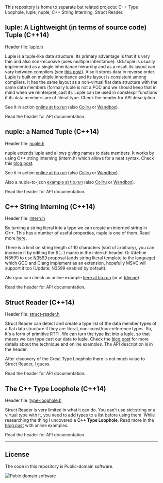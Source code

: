
This repository is home to separate but related projects: 
C++ Type Loophole, luple, nuple, C++ String Interning, Struct Reader.



## luple: A Lightweight (in terms of source code) Tuple (C++14)

  Header file: [luple.h][]

  Luple is a tuple-like data structure. Its primary advantage is that it's very thin and
  also non-recursive (uses multiple inheritance). std::tuple is usually implemented as a single
  inheritance hierarchy and as a result its layout can vary between compilers (see [this post][l]).
  Also it stores data in reverse order. Luple is built on multiple inheritance and its layout is 
  consistent among compilers. It has the same layout as a non-virtual flat data structure with 
  the same data members (formally luple is not a POD and we should keep that in mind when we
  reinterpret\_cast it). Luple can be used in constexpr functions if its data members are of 
  literal type. Check the header for API description.

  See it in action [online at tio.run][l-tio] (also [Coliru][l-col] or [Wandbox][l-wan]).

  Read the header for API documentation.


## nuple: a Named Tuple (C++14)

  Header file: [nuple.h][]

  nuple extends luple and allows giving names to data members. It works by using C++ string
  interning (intern.h) which allows for a neat syntax. Check this [blog post][n].

  See it in action [online at tio.run][n-tio] (also [Coliru][n-col] or [Wandbox][n-wan]).
  
  Also a nuple-to-json [example at tio.run][j-tio] (also [Coliru][j-col] or [Wandbox][j-wan]).

  Read the header for API documentation.


## C++ String Interning (C++14)

  Header file: [intern.h][]

  By turning a string literal into a type we can create an interned string in C++. This has
  a number of useful properties, nuple is one of them. Read more [here][i].

  There is a limit on string length of 10 characters (sort of arbitrary), you can increase it by 
  editing the $(...) macro in the intern.h header. Or #define N3599 to use [N3599][]
  proposal (adds string literal template to the language) which GCC and Clang implement as an 
  extension, hopefully MSVC will support it too (Update: N3599 enabled by default).

  Also you can check an online example [here at tio.run][i-tio] (or at [Ideone][i-col]).

  Read the header for API documentation.


## Struct Reader (C++14)

  Header file: [struct-reader.h][]

  Struct Reader can detect and create a type list of the data member types of a flat data 
  structure if they are literal, non-const/non-reference types. So, it's a form of primitive RTTI.
  We can turn the type list into a luple, so that means we can type cast our data to luple. 
  Check the [blog post][b] for more details about the technique and online examples.
  The API description is in the header.

  After discovery of the Great Type Loophole there is not much value to Struct Reader, I guess.

  Read the header for API documentation.


## The C++ Type Loophole (C++14)

  Header file: [type-loophole.h][]

  Struct Reader is very limited in what it can do. You can't use std::string or a virtual type
  with it, you need to add types to a list before using them. While researching the thing I 
  uncovered a **C++ Type Loophole**. Read more in the [blog post][e] with online examples.

  Read the header for API documentation.

---

## License

  The code in this repository is Public-domain software.

  ![Pubic domain software](http://alexpolt.github.io/images/public_domain_mark.png)


  [l]: http://alexpolt.github.io/struct-layout.html "Visual C++ Struct Layout Reminder"
  [b]: http://alexpolt.github.io/struct-tuple.html "Structure Data Members as a Type List Using Pure C++ (C++14)"
  [e]: http://alexpolt.github.io/type-loophole.html "The Great Type Loophole (C++14)"
  [n]: http://alexpolt.github.io/named-tuple.html "nuple: a Named Tuple"
  [i]: http://alexpolt.github.io/intern.html "Useful Properties of String Interning in C++"

  [l-tio]: https://goo.gl/AoZoFn "luple Online Example at tio.run"
  [l-col]: http://coliru.stacked-crooked.com/a/cfa21b5a4354a6d8 "luple Online Example at Coliru"
  [l-wan]: https://wandbox.org/permlink/yZWjO0fnaH31DZP5 "luple Online Example at Wandbox"

  [n-tio]: https://goo.gl/YqdLMw "nuple Online Example at tio.run"
  [n-col]: http://coliru.stacked-crooked.com/a/51be932fd34f6e45 "nuple Online Example at Coliru"
  [n-wan]: https://wandbox.org/permlink/nqAv7ZoSBiLPWJqr "nuple Online Example at Wandbox"

  [j-tio]: https://goo.gl/c8ofW5 "nuple Online Example at tio.run"
  [j-col]: http://coliru.stacked-crooked.com/a/8f2f84adae0cb751 "nuple Online Example at Coliru"
  [j-wan]: https://wandbox.org/permlink/NBHrlq8UJ9kDf0KS "nuple Online Example at Wandbox"

  [i-tio]: https://goo.gl/sBtBKn "C++ String Interning Online Example at tio.run"
  [i-col]: http://coliru.stacked-crooked.com/a/ad43084765b89d9c "C++ String Interning Online Example at Coliru"


  [luple.h]: https://github.com/alexpolt/luple/blob/master/luple.h
  [nuple.h]: https://github.com/alexpolt/luple/blob/master/nuple.h
  [intern.h]: https://github.com/alexpolt/luple/blob/master/intern.h

  [struct-reader.h]: https://github.com/alexpolt/luple/blob/master/struct-reader.h
  [type-loophole.h]: https://github.com/alexpolt/luple/blob/master/type-loophole.h

  [N3599]: http://open-std.org/JTC1/SC22/WG21/docs/papers/2013/n3599.html "Literal operator templates for strings"


